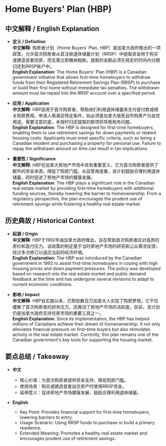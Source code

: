 # Home Buyers' Plan (HBP)

## 中文解释 / English Explanation

* **定义 / Definition**  
  **中文解释**: 购房者计划（Home Buyers' Plan, HBP）是加拿大政府推出的一项政策，允许首次购房者从其注册退休储蓄计划（RRSP）中提取资金用于购买或建造首套住房，而无需立即缴纳税款。提取的金额必须在规定的时间内分期归还到RRSP账户中。  
  **English Explanation**: The Home Buyers' Plan (HBP) is a Canadian government initiative that allows first-time homebuyers to withdraw funds from their Registered Retirement Savings Plan (RRSP) to purchase or build their first home without immediate tax penalties. The withdrawn amount must be repaid into the RRSP account over a specified period.

* **应用 / Application**  
  **中文解释**: HBP适用于首次购房者，帮助他们利用退休储蓄来支付首付款或相关购房费用。申请人需满足特定条件，如必须是加拿大居民且所购房产为自住用途。需要注意的是，未按时归还提取的款项将导致税务问题。  
  **English Explanation**: The HBP is designed for first-time homebuyers, enabling them to use retirement savings for down payments or related housing costs. Applicants must meet specific criteria, such as being a Canadian resident and purchasing a property for personal use. Failure to repay the withdrawn amount on time can result in tax implications.

* **重要性 / Significance**  
  **中文解释**: HBP在加拿大房地产市场中具有重要意义，它为首次购房者提供了额外的资金来源，降低了购房门槛。从监管角度看，该计划鼓励合理利用退休储蓄，同时促进了房地产市场的健康发展。  
  **English Explanation**: The HBP plays a significant role in the Canadian real estate market by providing first-time homebuyers with additional funding sources, thereby lowering the barrier to homeownership. From a regulatory perspective, the plan encourages the prudent use of retirement savings while fostering a healthy real estate market.

## 历史典故 / Historical Context

* **起源 / Origin**  
  **中文解释**: HBP于1992年由加拿大政府推出，旨在帮助首次购房者应对高昂的房价和首付压力。该政策的制定基于当时房地产市场的研究和公众需求反馈，经过多次修订以适应当前的经济环境。  
  **English Explanation**: The HBP was introduced by the Canadian government in 1992 to assist first-time homebuyers in coping with high housing prices and down payment pressures. The policy was developed based on research into the real estate market and public demand feedback at the time and has undergone several revisions to adapt to current economic conditions.

* **影响 / Impact**  
  **中文解释**: HBP自实施以来，已帮助数百万加拿大人实现了购房梦想。它不仅缓解了首次购房者的财务压力，还推动了房地产市场的活跃度。目前，该计划仍是加拿大政府支持住房市场的重要工具之一。  
  **English Explanation**: Since its implementation, the HBP has helped millions of Canadians achieve their dream of homeownership. It not only alleviates financial pressure on first-time buyers but also stimulates activity in the real estate market. Currently, this plan remains one of the Canadian government's key tools for supporting the housing market.

## 要点总结 / Takeaway

* **中文**  
  - 核心价值：为首次购房者提供资金支持，降低购房门槛。  
  - 使用场景：购买或建造首套自住房产时使用RRSP资金。  
  - 延伸意义：促进房地产市场健康发展，鼓励合理利用退休储蓄。

* **English**  
  - Key Point: Provides financial support for first-time homebuyers, lowering barriers to entry.  
   - Usage Scenario: Using RRSP funds to purchase or build a primary residence.  
   - Extended Meaning: Promotes a healthy real estate market and encourages prudent use of retirement savings.